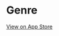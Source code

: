 # Genre
[View on App Store](https://apps.apple.com/tt/app/genre-french-genders-quiz/id1486027181?ign-mpt=uo%3D2 "View on App Store")
